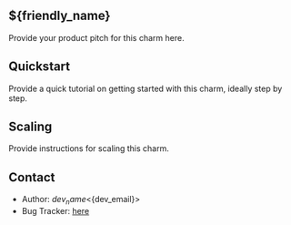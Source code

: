 ${friendly_name}
----------------

Provide your product pitch for this charm here.

Quickstart
----------

Provide a quick tutorial on getting started with this charm, ideally step by
step.

Scaling
-------

Provide instructions for scaling this charm.

Contact
-------
 - Author: ${dev_name} <${dev_email}>
 - Bug Tracker: [here](${bug_tracker})
